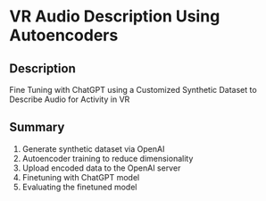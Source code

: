 # VR Audio Description Using Autoencoders
## Description
Fine Tuning with ChatGPT using a Customized Synthetic Dataset to Describe Audio for Activity in VR
## Summary
1. Generate synthetic dataset via OpenAI
2. Autoencoder training to reduce dimensionality
3. Upload encoded data to the OpenAI server
4. Finetuning with ChatGPT model
5. Evaluating the finetuned model
